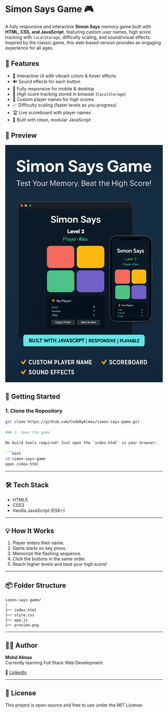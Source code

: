 # Simon Says Game 🎮

A fully responsive and interactive **Simon Says** memory game built with **HTML, CSS, and JavaScript**, featuring custom user names, high score tracking with `localStorage`, difficulty scaling, and sound/visual effects. Inspired by the classic game, this web-based version provides an engaging experience for all ages.

## 🧠 Features

- 🎨 Interactive UI with vibrant colors & hover effects
- 🔊 Sound effects for each button
- 📱 Fully responsive for mobile & desktop
- 💾 High score tracking stored in browser (`localStorage`)
- 👤 Custom player names for high scores
- 📈 Difficulty scaling (faster levels as you progress)
- 🏆 Live scoreboard with player names
- 🚀 Built with clean, modular JavaScript

## 📸 Preview

![Simon Says Game Preview](preview.png)

## 🚀 Getting Started

### 1. Clone the Repository

```bash
git clone https://github.com/CodeByAlmas/simon-says-game.git

### 2. Open the game

No build tools required! Just open the `index.html` in your browser:

```bash
cd simon-says-game
open index.html
```

---

## 🛠 Tech Stack

- HTML5  
- CSS3  
- Vanilla JavaScript (ES6+)

---

## 💡 How It Works

1. Player enters their name.
2. Game starts on key press.
3. Memorize the flashing sequence.
4. Click the buttons in the same order.
5. Reach higher levels and beat your high score!

---

## 📦 Folder Structure

```
simon-says-game/
│
├── index.html
├── style.css
├── app.js
├── preview.png
```

---

## 👨‍💻 Author

**Mohd Almas**  
Currently learning Full Stack Web Development

🔗 [LinkedIn](https://www.linkedin.com/in/mohd-almas-9ab9a6235/) 

---

## 📜 License

This project is open-source and free to use under the MIT License.